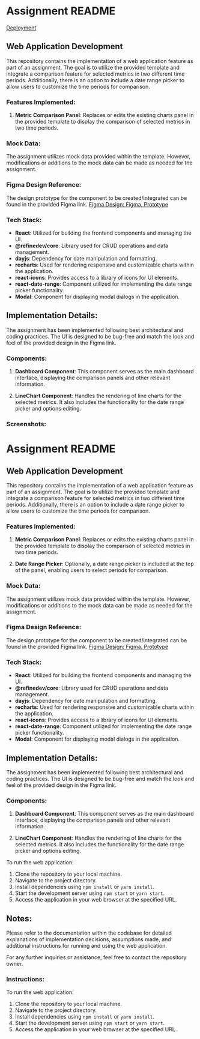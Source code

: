 # Assignment README
[Deployment](https://marble-ai-vaibhav.netlify.app/dashboard?pageSize=5&current=1)
## Web Application Development

This repository contains the implementation of a web application feature as part of an assignment. The goal is to utilize the provided template and integrate a comparison feature for selected metrics in two different time periods. Additionally, there is an option to include a date range picker to allow users to customize the time periods for comparison.

### Features Implemented:

1. **Metric Comparison Panel**: Replaces or edits the existing charts panel in the provided template to display the comparison of selected metrics in two time periods.


### Mock Data:

The assignment utilizes mock data provided within the template. However, modifications or additions to the mock data can be made as needed for the assignment.

### Figma Design Reference:

The design prototype for the component to be created/integrated can be found in the provided Figma link. [Figma Design: Figma, Prototype](https://www.figma.com/)

### Tech Stack:

- **React**: Utilized for building the frontend components and managing the UI.
- **@refinedev/core**: Library used for CRUD operations and data management.
- **dayjs**: Dependency for date manipulation and formatting.
- **recharts**: Used for rendering responsive and customizable charts within the application.
- **react-icons**: Provides access to a library of icons for UI elements.
- **react-date-range**: Component utilized for implementing the date range picker functionality.
- **Modal**: Component for displaying modal dialogs in the application.

## Implementation Details:

The assignment has been implemented following best architectural and coding practices. The UI is designed to be bug-free and match the look and feel of the provided design in the Figma link. 

### Components:

1. **Dashboard Component**: This component serves as the main dashboard interface, displaying the comparison panels and other relevant information.

2. **LineChart Component**: Handles the rendering of line charts for the selected metrics. It also includes the functionality for the date range picker and options editing.

### Screenshots:

# Assignment README

## Web Application Development

This repository contains the implementation of a web application feature as part of an assignment. The goal is to utilize the provided template and integrate a comparison feature for selected metrics in two different time periods. Additionally, there is an option to include a date range picker to allow users to customize the time periods for comparison.

### Features Implemented:

1. **Metric Comparison Panel**: Replaces or edits the existing charts panel in the provided template to display the comparison of selected metrics in two time periods.

2. **Date Range Picker**: Optionally, a date range picker is included at the top of the panel, enabling users to select periods for comparison.

### Mock Data:

The assignment utilizes mock data provided within the template. However, modifications or additions to the mock data can be made as needed for the assignment.

### Figma Design Reference:

The design prototype for the component to be created/integrated can be found in the provided Figma link. [Figma Design: Figma, Prototype](https://www.figma.com/)

### Tech Stack:

- **React**: Utilized for building the frontend components and managing the UI.
- **@refinedev/core**: Library used for CRUD operations and data management.
- **dayjs**: Dependency for date manipulation and formatting.
- **recharts**: Used for rendering responsive and customizable charts within the application.
- **react-icons**: Provides access to a library of icons for UI elements.
- **react-date-range**: Component utilized for implementing the date range picker functionality.
- **Modal**: Component for displaying modal dialogs in the application.

## Implementation Details:

The assignment has been implemented following best architectural and coding practices. The UI is designed to be bug-free and match the look and feel of the provided design in the Figma link. 

### Components:

1. **Dashboard Component**: This component serves as the main dashboard interface, displaying the comparison panels and other relevant information.

2. **LineChart Component**: Handles the rendering of line charts for the selected metrics. It also includes the functionality for the date range picker and options editing.

To run the web application:

1. Clone the repository to your local machine.
2. Navigate to the project directory.
3. Install dependencies using `npm install` or `yarn install`.
4. Start the development server using `npm start` or `yarn start`.
5. Access the application in your web browser at the specified URL.

## Notes:

Please refer to the documentation within the codebase for detailed explanations of implementation decisions, assumptions made, and additional instructions for running and using the web application.

For any further inquiries or assistance, feel free to contact the repository owner.



### Instructions:

To run the web application:

1. Clone the repository to your local machine.
2. Navigate to the project directory.
3. Install dependencies using `npm install` or `yarn install`.
4. Start the development server using `npm start` or `yarn start`.
5. Access the application in your web browser at the specified URL.

